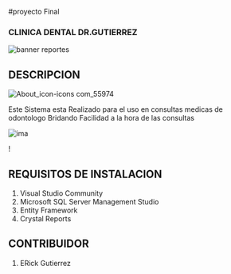 
#proyecto Final

### **CLINICA DENTAL DR.GUTIERREZ** 






![banner reportes](https://user-images.githubusercontent.com/50554753/62085682-29baf680-b22a-11e9-97f0-48368f5c62b1.PNG)


## DESCRIPCION
![About_icon-icons com_55974](https://user-images.githubusercontent.com/50494642/62062891-77e8ed80-b25c-11e9-8e59-c9432487dad2.png)

Este Sistema esta Realizado para el uso en consultas medicas de odontologo Bridando Facilidad a la hora de las consultas 

![ima](https://user-images.githubusercontent.com/50554753/62496646-95134400-b7a7-11e9-8247-6d71365c5c88.PNG)

!
## REQUISITOS DE INSTALACION


1. Visual Studio Community
2. Microsoft SQL Server Management Studio 
3. Entity Framework
4. Crystal Reports

## CONTRIBUIDOR

1. ERick Gutierrez




 
